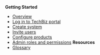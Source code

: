 <!-- - [Domain Terms](domain_terms.md)
- [Usage API](usage_api.md)
- [Onboarding Flow](onboarding_flow.md)
- [TechBiz Tutorial](techBiz_tutorial.md)
- [Create System](create_system.md)
- [Invite Users](invite_users.md) -->

**Getting Started**
  - [Overview](techBiz-overview.md)
  - [Log in to TechBiz portal](log-in-to-TechBiz-portal.md)
  - [Create system](create-system)
  - [Invite users](invite-users.md)
  - [Configure products](configure-products.md)
  - [Admin roles and permissions](admin-roles-and-permissions.md)
**Resources**
  - [Glossary](glossary.md)

